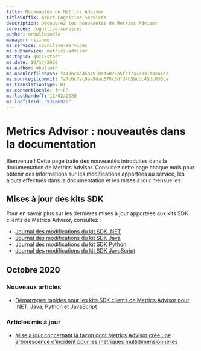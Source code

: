 ```yaml
---
title: Nouveautés de Metrics Advisor
titleSuffix: Azure Cognitive Services
description: Découvrez les nouveautés de Metrics Advisor
services: cognitive-services
author: mrbullwinkle
manager: nitinme
ms.service: cognitive-services
ms.subservice: metrics-advisor
ms.topic: quickstart
ms.date: 10/14/2020
ms.author: mbullwin
ms.openlocfilehash: f448bc4a45a4910ed6023a5fc17a38b31baea1e2
ms.sourcegitcommit: 7a7b6c7ac0aa9dac678c3dfd4b5bcbc45dc030ca
ms.translationtype: HT
ms.contentlocale: fr-FR
ms.lasthandoff: 11/02/2020
ms.locfileid: "93186920"
---
```

# <a name="metrics-advisor-whats-new-in-the-docs"></a>Metrics Advisor : nouveautés dans la documentation

Bienvenue ! Cette page traite des nouveautés introduites dans la documentation de Metrics Advisor. Consultez cette page chaque mois pour obtenir des informations sur les modifications apportées au service, les ajouts effectués dans la documentation et les mises à jour mensuelles.

## <a name="sdk-updates"></a>Mises à jour des kits SDK

Pour en savoir plus sur les dernières mises à jour apportées aux kits SDK clients de Metrics Advisor, consultez : 

* [Journal des modifications du kit SDK .NET](https://github.com/Azure/azure-sdk-for-net/blob/master/sdk/metricsadvisor/Azure.AI.MetricsAdvisor/CHANGELOG.md)
* [Journal des modifications du kit SDK Java](https://github.com/Azure/azure-sdk-for-java/blob/master/sdk/metricsadvisor/azure-ai-metricsadvisor/CHANGELOG.md)
* [Journal des modifications du kit SDK Python](https://github.com/Azure/azure-sdk-for-python/blob/master/sdk/metricsadvisor/azure-ai-metricsadvisor/CHANGELOG.md)
* [Journal des modifications du kit SDK JavaScript](https://github.com/Azure/azure-sdk-for-js/blob/master/sdk/metricsadvisor/ai-metrics-advisor/CHANGELOG.md)

## <a name="october-2020"></a>Octobre 2020

### <a name="new-articles"></a>Nouveaux articles

* [Démarrages rapides pour les kits SDK clients de Metrics Advisor pour .NET, Java, Python et JavaScript](quickstarts/rest-api-and-client-library.md)

### <a name="updated-articles"></a>Articles mis à jour

* [Mise à jour concernant la façon dont Metrics Advisor crée une arborescence d’incident pour les métriques multidimensionnelles](faq.md#how-does-metric-advisor-build-an-incident-tree-for-multi-dimensional-metrics)